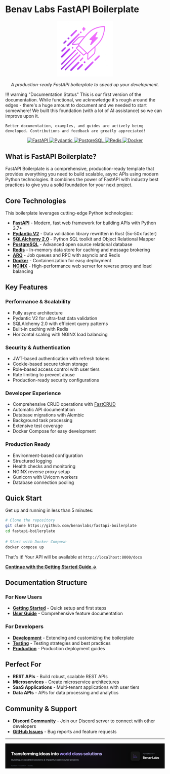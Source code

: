 # Benav Labs FastAPI Boilerplate

<p align="center">
  <img src="assets/FastAPI-boilerplate.png" alt="Purple Rocket with FastAPI Logo as its window." width="35%" height="auto">
</p>

<p align="center">
  <i>A production-ready FastAPI boilerplate to speed up your development.</i>
</p>

!!! warning "Documentation Status"
    This is our first version of the documentation. While functional, we acknowledge it's rough around the edges - there's a huge amount to document and we needed to start somewhere! We built this foundation (with a lot of AI assistance) so we can improve upon it. 
    
    Better documentation, examples, and guides are actively being developed. Contributions and feedback are greatly appreciated!

<p align="center">
  <a href="https://fastapi.tiangolo.com">
      <img src="https://img.shields.io/badge/FastAPI-005571?style=for-the-badge&logo=fastapi" alt="FastAPI">
  </a>
  <a href="https://docs.pydantic.dev/2.4/">
      <img src="https://img.shields.io/badge/Pydantic-E92063?logo=pydantic&logoColor=fff&style=for-the-badge" alt="Pydantic">
  </a>
  <a href="https://www.postgresql.org">
      <img src="https://img.shields.io/badge/PostgreSQL-316192?style=for-the-badge&logo=postgresql&logoColor=white" alt="PostgreSQL">
  </a>
  <a href="https://redis.io">
      <img src="https://img.shields.io/badge/Redis-DC382D?logo=redis&logoColor=fff&style=for-the-badge" alt="Redis">
  </a>
  <a href="https://docs.docker.com/compose/">
      <img src="https://img.shields.io/badge/Docker-2496ED?logo=docker&logoColor=fff&style=for-the-badge" alt="Docker">
  </a>
</p>

## What is FastAPI Boilerplate?

FastAPI Boilerplate is a comprehensive, production-ready template that provides everything you need to build scalable, async APIs using modern Python technologies. It combines the power of FastAPI with industry best practices to give you a solid foundation for your next project.

## Core Technologies

This boilerplate leverages cutting-edge Python technologies:

- **[FastAPI](https://fastapi.tiangolo.com)** - Modern, fast web framework for building APIs with Python 3.7+
- **[Pydantic V2](https://docs.pydantic.dev/2.4/)** - Data validation library rewritten in Rust (5x-50x faster)
- **[SQLAlchemy 2.0](https://docs.sqlalchemy.org/en/20/)** - Python SQL toolkit and Object Relational Mapper
- **[PostgreSQL](https://www.postgresql.org)** - Advanced open source relational database
- **[Redis](https://redis.io)** - In-memory data store for caching and message brokering
- **[ARQ](https://arq-docs.helpmanual.io)** - Job queues and RPC with asyncio and Redis
- **[Docker](https://docs.docker.com/compose/)** - Containerization for easy deployment
- **[NGINX](https://nginx.org/en/)** - High-performance web server for reverse proxy and load balancing

## Key Features

### Performance & Scalability
- Fully async architecture
- Pydantic V2 for ultra-fast data validation
- SQLAlchemy 2.0 with efficient query patterns
- Built-in caching with Redis
- Horizontal scaling with NGINX load balancing

### Security & Authentication
- JWT-based authentication with refresh tokens
- Cookie-based secure token storage
- Role-based access control with user tiers
- Rate limiting to prevent abuse
- Production-ready security configurations

### Developer Experience
- Comprehensive CRUD operations with [FastCRUD](https://github.com/igorbenav/fastcrud)
- Automatic API documentation
- Database migrations with Alembic
- Background task processing
- Extensive test coverage
- Docker Compose for easy development

### Production Ready
- Environment-based configuration
- Structured logging
- Health checks and monitoring
- NGINX reverse proxy setup
- Gunicorn with Uvicorn workers
- Database connection pooling

## Quick Start

Get up and running in less than 5 minutes:

```bash
# Clone the repository
git clone https://github.com/benavlabs/fastapi-boilerplate
cd fastapi-boilerplate

# Start with Docker Compose
docker compose up
```

That's it! Your API will be available at `http://localhost:8000/docs`

**[Continue with the Getting Started Guide →](getting-started/index.md)**

## Documentation Structure

### For New Users
- **[Getting Started](getting-started/index.md)** - Quick setup and first steps
- **[User Guide](user-guide/index.md)** - Comprehensive feature documentation

### For Developers
- **[Development](user-guide/development.md)** - Extending and customizing the boilerplate
- **[Testing](user-guide/testing.md)** - Testing strategies and best practices
- **[Production](user-guide/production.md)** - Production deployment guides

## Perfect For

- **REST APIs** - Build robust, scalable REST APIs
- **Microservices** - Create microservice architectures
- **SaaS Applications** - Multi-tenant applications with user tiers
- **Data APIs** - APIs for data processing and analytics

## Community & Support

- **[Discord Community](community.md)** - Join our Discord server to connect with other developers
- **[GitHub Issues](https://github.com/benavlabs/fastapi-boilerplate/issues)** - Bug reports and feature requests

<hr>
<a href="https://benav.io">
  <img src="https://github.com/benavlabs/fastcrud/raw/main/docs/assets/benav_labs_banner.png" alt="Powered by Benav Labs - benav.io"/>
</a>